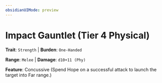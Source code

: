 ```yaml
---
obsidianUIMode: preview
---
```

# Impact Gauntlet (Tier 4 Physical)

**Trait**: `Strength` | **Burden**: `One-Handed`

**Range**: `Melee` | **Damage**: `d10+11 (Phy)`

**Feature**: Concussive (Spend Hope on a successful attack to launch the target into Far range.)